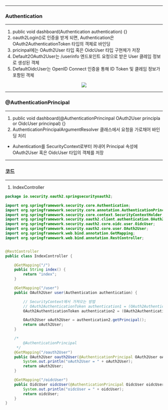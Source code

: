 -----
### Authentication
-----
1. public void dashboard(Authentication authentication) {}
2. oauth2Login()로 인증을 받게 되면, Authentication은 OAuth2AuthenticationToken 타입의 객체로 바인딩
3. pricinpal에는 OAuth2User 타입 혹은 OidcUser 타입 구현체가 저장
4. Default2OAuth2User는 /userinfo 엔드포인트 요청으로 받은 User 클레임 정보로 생성된 객체
5. DefaultOidcUser는 OpenID Connect 인증을 통해 ID Token 및 클레임 정보가 포함된 객체

<div align="center">
<img src="https://github.com/user-attachments/assets/79a21417-4534-44c2-9ba3-0f2d8ba80a6e">
</div>

-----
### @AuthenticationPrincipal
-----
1. public void dashboard(@AuthenticationPrincinpal OAuth2User principla or OidcUser princinpal) {}
2. AuthenticationPrincipalArgumentResolver 클래스에서 요청을 가로채어 바인딩 처리
  - Auhentication를 SecurityContext로부터 꺼내어 Principal 속성에 OAuth2User 혹은 OidcUser 타입의 객체를 저장

-----
### 코드
-----
1. IndexController
```java
package io.security.oauth2.springsecurityoauth2;

import org.springframework.security.core.Authentication;
import org.springframework.security.core.annotation.AuthenticationPrincipal;
import org.springframework.security.core.context.SecurityContextHolder;
import org.springframework.security.oauth2.client.authentication.OAuth2AuthenticationToken;
import org.springframework.security.oauth2.core.oidc.user.OidcUser;
import org.springframework.security.oauth2.core.user.OAuth2User;
import org.springframework.web.bind.annotation.GetMapping;
import org.springframework.web.bind.annotation.RestController;


@RestController
public class IndexController {

    @GetMapping("/")
    public String index() {
        return "index";
    }

    @GetMapping("/user")
    public OAuth2User user(Authentication authentication) {

        // SecurityContext에서 가져오는 방법
        // OAuth2AuthenticationToken authentication1 = (OAuth2AuthenticationToken) SecurityContextHolder.getContext().getAuthentication();
        OAuth2AuthenticationToken authentication2 = (OAuth2AuthenticationToken) authentication;

        OAuth2User oAuth2User = authentication2.getPrincipal();
        return oAuth2User;
    }

    /*
        @AuthenticationPrincipal
     */
    @GetMapping("/oauth2User")
    public OAuth2User oauth2User(@AuthenticationPrincipal OAuth2User oAuth2User) {
        System.out.println("oAuth2User = " + oAuth2User);
        return oAuth2User;
    }

    @GetMapping("/oidcUser")
    public OidcUser oidcUser(@AuthenticationPrincipal OidcUser oidcUser) {
        System.out.println("oidcUser = " + oidcUser);
        return oidcUser;
    }
}
```
